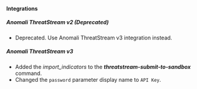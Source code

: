 
#### Integrations
##### Anomali ThreatStream v2 (Deprecated)
- Deprecated. Use Anomali ThreatStream v3 integration instead.
##### Anomali ThreatStream v3
- Added the *import_indicators* to the ***threatstream-submit-to-sandbox*** command.
- Changed the `password` parameter display name to `API Key`.
